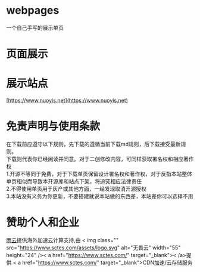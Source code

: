 # webpages
一个自己手写的展示单页

# 页面展示

# 展示站点
[https://www.nuoyis.net](https://www.nuoyis.net)

# 免责声明与使用条款
在下载前应遵守以下规则，先下载的遵循当前下载md规则，后下载接受最新规则。  
下载则代表你已经阅读并同意。对于二创修改内容，可同样获取署名权和相应著作权  
1.开源不等同于免费，对于下载单页保留设计署名权和著作权，对于反指本站整体单页相似而导致本开源库和站点下架，将追究相应法律责任  
2.不得使用单页用于灰产或其他方面，一经发现取消开源授权  
3.本站没有义务为你更新，不要搭建就说本站做的东西差，本站差你可以选择不用  

# 赞助个人和企业
[雨云](https://www.rainyun.com/nuoyis_)提供海外加速云计算支持,由 < img class="" src="https://www.sctes.com/assets/logo.svg" alt="无畏云" width="55" height="24" />< a href="https://www.sctes.com/" target="_blank">< /a>提供 < a href="https://www.sctes.com/" target="_blank">CDN加速/云存储服务